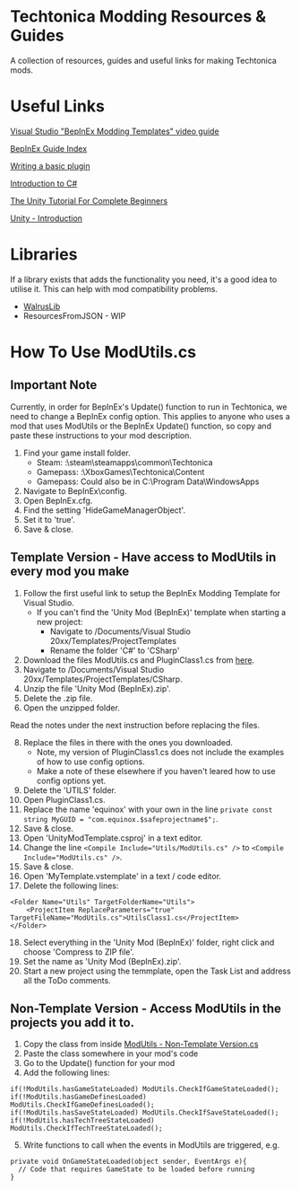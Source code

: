# Techtonica Modding Resources & Guides
A collection of resources, guides and useful links for making Techtonica mods.

# Useful Links
[Visual Studio "BepInEx Modding Templates" video guide](https://www.youtube.com/watch?v=KopYonyplXs)

[BepInEx Guide Index](https://docs.bepinex.dev/master/articles/index.html)

[Writing a basic plugin](https://docs.bepinex.dev/articles/dev_guide/plugin_tutorial/)

[Introduction to C#](https://learn.microsoft.com/en-us/dotnet/csharp/tour-of-csharp/tutorials/)

[The Unity Tutorial For Complete Beginners](https://www.youtube.com/watch?v=XtQMytORBmM)

[Unity - Introduction](https://www.tutorialspoint.com/unity/unity_introduction.htm)

# Libraries
If a library exists that adds the functionality you need, it's a good idea to utilise it. This can help with mod compatibility problems.
- [WalrusLib](https://techtonica.starfluxgames.com/mod.php?id=220809)
- ResourcesFromJSON - WIP
  
# How To Use ModUtils.cs

## Important Note

Currently, in order for BepInEx's Update() function to run in Techtonica, we need to change a BepInEx config option.
This applies to anyone who uses a mod that uses ModUtils or the BepInEx Update() function, so copy and paste these instructions to your mod description.

1. Find your game install folder.
   - Steam: <Drive>:\steam\steamapps\common\Techtonica
   - Gamepass: <Drive>:\XboxGames\Techtonica\Content
   - Gamepass: Could also be in C:\Program Data\WindowsApps
2. Navigate to BepInEx\config.
3. Open BepInEx.cfg.
4. Find the setting 'HideGameManagerObject'.
5. Set it to 'true'.
6. Save & close.

## Template Version - Have access to ModUtils in every mod you make
1. Follow the first useful link to setup the BepInEx Modding Template for Visual Studio.
   - If you can't find the 'Unity Mod (BepInEx)' template when starting a new project:
      - Navigate to /Documents/Visual Studio 20xx/Templates/ProjectTemplates
      - Rename the folder 'C#' to 'CSharp'
3. Download the files ModUtils.cs and PluginClass1.cs from [here](https://github.com/CubeSuite/TechtonicaModdingResources/tree/main/ModUtils%20-%20Template%20Version).
4. Navigate to /Documents/Visual Studio 20xx/Templates/ProjectTemplates/CSharp.
5. Unzip the file 'Unity Mod (BepInEx).zip'.
6. Delete the .zip file.
7. Open the unzipped folder.

Read the notes under the next instruction before replacing the files.

8. Replace the files in there with the ones you downloaded.
   - Note, my version of PluginClass1.cs does not include the examples of how to use config options.
   - Make a note of these elsewhere if you haven't leared how to use config options yet.
9. Delete the 'UTILS' folder.
10. Open PluginClass1.cs.
11. Replace the name 'equinox' with your own in the line ```private const string MyGUID = "com.equinox.$safeprojectname$";```.
12. Save & close.
13. Open 'UnityModTemplate.csproj' in a text editor.
14. Change the line ```<Compile Include="Utils/ModUtils.cs" />``` to ```<Compile Include="ModUtils.cs" />```.
15. Save & close.
16. Open 'MyTemplate.vstemplate' in a text / code editor.
17. Delete the following lines:

```
<Folder Name="Utils" TargetFolderName="Utils">
    <ProjectItem ReplaceParameters="true" TargetFileName="ModUtils.cs">UtilsClass1.cs</ProjectItem>
</Folder>
```
18. Select everything in the 'Unity Mod (BepInEx)' folder, right click and choose 'Compress to ZIP file'.
19. Set the name as 'Unity Mod (BepInEx).zip'.
20. Start a new project using the temmplate, open the Task List and address all the ToDo comments.

## Non-Template Version - Access ModUtils in the projects you add it to.

1. Copy the class from inside [ModUtils - Non-Template Version.cs](https://github.com/CubeSuite/TechtonicaModdingResources/blob/main/ModUtils%20-%20Non-Template%20Version.cs)
2. Paste the class somewhere in your mod's code
3. Go to the Update() function for your mod
4. Add the following lines:
```
if(!ModUtils.hasGameStateLoaded) ModUtils.CheckIfGameStateLoaded();
if(!ModUtils.hasGameDefinesLoaded) ModUtils.CheckIfGameDefinesLoaded();
if(!ModUtils.hasSaveStateLoaded) ModUtils.CheckIfSaveStateLoaded();
if(!ModUtils.hasTechTreeStateLoaded) ModUtils.CheckIfTechTreeStateLoaded();
```
5. Write functions to call when the events in ModUtils are triggered, e.g.
```
private void OnGameStateLoaded(object sender, EventArgs e){
  // Code that requires GameState to be loaded before running
}
```
